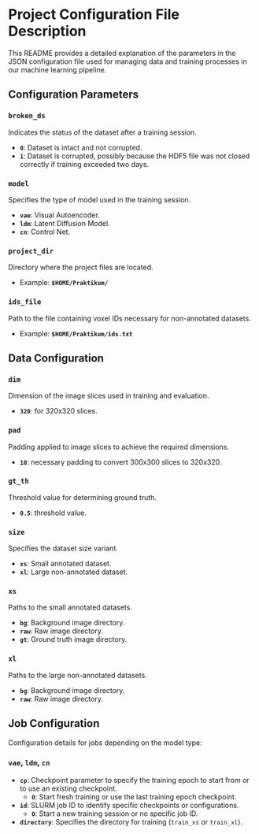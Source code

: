 # **Project Configuration File Description**

This README provides a detailed explanation of the parameters in the JSON configuration file used for managing data and training processes in our machine learning pipeline.

## **Configuration Parameters**

### **`broken_ds`**
Indicates the status of the dataset after a training session.
- **`0`**: Dataset is intact and not corrupted.
- **`1`**: Dataset is corrupted, possibly because the HDF5 file was not closed correctly if training exceeded two days.

### **`model`**
Specifies the type of model used in the training session.
- **`vae`**: Visual Autoencoder.
- **`ldm`**: Latent Diffusion Model.
- **`cn`**: Control Net.

### **`project_dir`**
Directory where the project files are located.
- Example: **`$HOME/Praktikum/`**

### **`ids_file`**
Path to the file containing voxel IDs necessary for non-annotated datasets.
- Example: **`$HOME/Praktikum/ids.txt`**

## **Data Configuration**

### **`dim`**
Dimension of the image slices used in training and evaluation.
- **`320`**: for 320x320 slices.

### **`pad`**
Padding applied to image slices to achieve the required dimensions.
- **`10`**: necessary padding to convert 300x300 slices to 320x320.

### **`gt_th`**
Threshold value for determining ground truth.
- **`0.5`**: threshold value.

### **`size`**
Specifies the dataset size variant.
- **`xs`**: Small annotated dataset.
- **`xl`**: Large non-annotated dataset.

### **`xs`**
Paths to the small annotated datasets.
- **`bg`**: Background image directory.
- **`raw`**: Raw image directory.
- **`gt`**: Ground truth image directory.

### **`xl`**
Paths to the large non-annotated datasets.
- **`bg`**: Background image directory.
- **`raw`**: Raw image directory.

## **Job Configuration**

Configuration details for jobs depending on the model type:

### **`vae`, `ldm`, `cn`**
- **`cp`**: Checkpoint parameter to specify the training epoch to start from or to use an existing checkpoint.
  - **`0`**: Start fresh training or use the last training epoch checkpoint.
- **`id`**: SLURM job ID to identify specific checkpoints or configurations.
  - **`0`**: Start a new training session or no specific job ID.
- **`directory`**: Specifies the directory for training (`train_xs` or `train_xl`).
